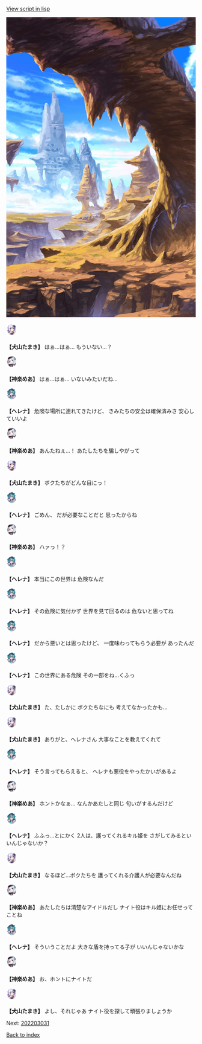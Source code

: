 [View script in lisp](../scripts/202203023.txt)

![wild.png](../images/backgrounds/wild.png)

<img src="../images/units/5303721.png" alt="5303721.png" height="34"/>

**【犬山たまき】**
はぁ…はぁ…
もういない…？

<img src="../images/units/5105021.png" alt="5105021.png" height="34"/>

**【神楽めあ】**
はぁ…はぁ…
いないみたいだね…

<img src="../images/units/5302811.png" alt="5302811.png" height="34"/>

**【ヘレナ】**
危険な場所に連れてきたけど、
きみたちの安全は確保済みさ
安心していいよ

<img src="../images/units/5105021.png" alt="5105021.png" height="34"/>

**【神楽めあ】**
あんたねぇ…！
あたしたちを騙しやがって

<img src="../images/units/5303721.png" alt="5303721.png" height="34"/>

**【犬山たまき】**
ボクたちがどんな目にっ！

<img src="../images/units/5302811.png" alt="5302811.png" height="34"/>

**【ヘレナ】**
ごめん、
だが必要なことだと
思ったからね

<img src="../images/units/5105021.png" alt="5105021.png" height="34"/>

**【神楽めあ】**
ハァっ！？

<img src="../images/units/5302811.png" alt="5302811.png" height="34"/>

**【ヘレナ】**
本当にこの世界は
危険なんだ

<img src="../images/units/5302811.png" alt="5302811.png" height="34"/>

**【ヘレナ】**
その危険に気付かず
世界を見て回るのは
危ないと思ってね

<img src="../images/units/5302811.png" alt="5302811.png" height="34"/>

**【ヘレナ】**
だから悪いとは思ったけど、
一度味わってもらう必要が
あったんだ

<img src="../images/units/5302811.png" alt="5302811.png" height="34"/>

**【ヘレナ】**
この世界にある危険
その一部をね…くふっ

<img src="../images/units/5303721.png" alt="5303721.png" height="34"/>

**【犬山たまき】**
た、たしかに
ボクたちなにも
考えてなかったかも…

<img src="../images/units/5303721.png" alt="5303721.png" height="34"/>

**【犬山たまき】**
ありがと、ヘレナさん
大事なことを教えてくれて

<img src="../images/units/5302811.png" alt="5302811.png" height="34"/>

**【ヘレナ】**
そう言ってもらえると、
ヘレナも悪役をやったかいがあるよ

<img src="../images/units/5105021.png" alt="5105021.png" height="34"/>

**【神楽めあ】**
ホントかなぁ…
なんかあたしと同じ
匂いがするんだけど

<img src="../images/units/5302811.png" alt="5302811.png" height="34"/>

**【ヘレナ】**
ふふっ…とにかく
2人は、護ってくれるキル姫を
さがしてみるといいんじゃないか？

<img src="../images/units/5303721.png" alt="5303721.png" height="34"/>

**【犬山たまき】**
なるほど…ボクたちを
護ってくれる介護人が必要なんだね

<img src="../images/units/5105021.png" alt="5105021.png" height="34"/>

**【神楽めあ】**
あたしたちは清楚なアイドルだし
ナイト役はキル姫にお任せってことね

<img src="../images/units/5302811.png" alt="5302811.png" height="34"/>

**【ヘレナ】**
そういうことだよ
大きな盾を持ってる子が
いいんじゃないかな

<img src="../images/units/5105021.png" alt="5105021.png" height="34"/>

**【神楽めあ】**
お、ホントにナイトだ

<img src="../images/units/5303721.png" alt="5303721.png" height="34"/>

**【犬山たまき】**
よし、それじゃあ
ナイト役を探して頑張りましょうか


Next: [202203031](202203031.md)

[Back to index](index.md)
